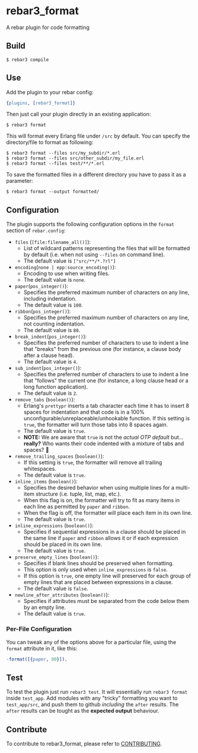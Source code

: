 # rebar3_format

A rebar plugin for code formatting

## Build

    $ rebar3 compile

## Use

Add the plugin to your rebar config:

```erlang
{plugins, [rebar3_format]}
```

Then just call your plugin directly in an existing application:

    $ rebar3 format

This will format every Erlang file under `/src` by default. You can specify the directory/file to format as following:

    $ rebar3 format --files src/my_subdir/*.erl
    $ rebar3 format --files src/other_subdir/my_file.erl
    $ rebar3 format --files test/**/*.erl

To save the formatted files in a different directory you have to pass it as a parameter:

    $ rebar3 format --output formatted/

## Configuration

The plugin supports the following configuration options in the `format` section of `rebar.config`:

* `files` (`[file:filename_all()]`):
    - List of wildcard patterns representing the files that will be formatted by default (i.e. when not using `--files` on command line).
    - The default value is `["src/**/*.?rl"]`
* `encoding`(`none | epp:source_encoding()`):
    - Encoding to use when writing files.
    - The default value is `none`.
* `paper`(`pos_integer()`):
    - Specifies the preferred maximum number of characters on any line, including indentation.
    - The default value is `100`.
* `ribbon`(`pos_integer()`):
    - Specifies the preferred maximum number of characters on any line, not counting indentation.
    - The default value is `80`.
* `break_indent`(`pos_integer()`):
    - Specifies the preferred number of characters to use to indent a line that "breaks" from the previous one (for instance, a clause body after a clause head).
    - The default value is `4`.
* `sub_indent`(`pos_integer()`):
    - Specifies the preferred number of characters to use to indent a line that "follows" the current one (for instance, a long clause head or a long function application).
    - The default value is `2`.
* `remove_tabs` (`boolean()`):
    - Erlang's `prettypr` inserts a tab character each time it has to insert 8 spaces for indentation and that code is in a 100% unconfigurable/unreplaceable/unhookable function. If this setting is `true`, the formatter will turn those tabs into 8 spaces again.
    - The default value is `true`.
    - **NOTE:** We are aware that `true` is not the _actual OTP default_ but... **really?** Who wants their code indented with a mixture of tabs and spaces? 🙈
* `remove_trailing_spaces` (`boolean()`):
    - If this setting is `true`, the formatter will remove all trailing whitespaces.
    - The default value is `true`.
* `inline_items` (`boolean()`):
    - Specifies the desired behavior when using multiple lines for a multi-item structure (i.e. tuple, list, map, etc.).
    - When this flag is on, the formatter will try to fit as many items in each line as permitted by `paper` and `ribbon`.
    - When the flag is off, the formatter will place each item in its own line.
    - The default value is `true`.
* `inline_expressions` (`boolean()`):
    - Specifies if sequential expressions in a clause should be placed in the same line if `paper` and `ribbon` allows it or if each expression should be placed in its own line.
    - The default value is `true`.
* `preserve_empty_lines` (`boolean()`):
    - Specifies if blank lines should be preserved when formatting.
    - This option is only used when `inline_expressions` is `false`.
    - If this option is `true`, one empty line will preserved for each group of empty lines that are placed between expressions in a clause.
    - The default value is `false`.
* `newline_after_attributes` (`boolean()`):
    - Specifies if attributes must be separated from the code below them by an empty line.
    - The default value is `true`.

### Per-File Configuration

You can tweak any of the options above for a particular file, using the `format` attribute in it, like this:

```erlang
-format([{paper, 80}]).
```

## Test

To test the plugin just run `rebar3 test`.
It will essentially run `rebar3 format` inside `test_app`.
Add modules with any "tricky" formatting you want to `test_app/src`, and push them to github _including_ the `after` results.
The `after` results can be tought as the **expected output** behaviour.

## Contribute

To contribute to rebar3_format, please refer to [CONTRIBUTING](CONTRIBUTING.md).
